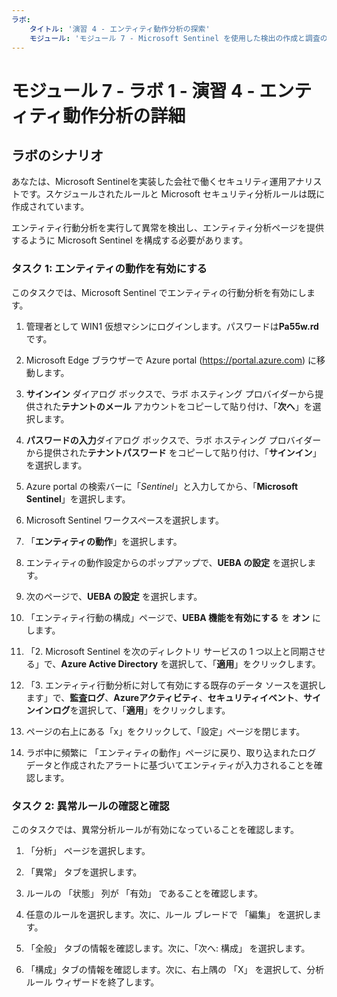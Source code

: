 ```yaml
---
ラボ:
    タイトル: '演習 4 - エンティティ動作分析の探索'
    モジュール: 'モジュール 7 - Microsoft Sentinel を使用した検出の作成と調査の実行'
---
```


# モジュール 7 - ラボ 1 - 演習 4 - エンティティ動作分析の詳細

## ラボのシナリオ

あなたは、Microsoft Sentinelを実装した会社で働くセキュリティ運用アナリストです。スケジュールされたルールと Microsoft セキュリティ分析ルールは既に作成されています。

エンティティ行動分析を実行して異常を検出し、エンティティ分析ページを提供するように Microsoft Sentinel を構成する必要があります。

### タスク 1: エンティティの動作を有効にする

このタスクでは、Microsoft Sentinel でエンティティの行動分析を有効にします。

1. 管理者として WIN1 仮想マシンにログインします。パスワードは**Pa55w.rd** です。  

1. Microsoft Edge ブラウザーで Azure portal (https://portal.azure.com) に移動します。

1. **サインイン** ダイアログ ボックスで、ラボ ホスティング プロバイダーから提供された**テナントのメール** アカウントをコピーして貼り付け、「**次へ**」を選択します。

1. **パスワードの入力**ダイアログ ボックスで、ラボ ホスティング プロバイダーから提供された**テナントパスワード** をコピーして貼り付け、「**サインイン**」を選択します。

1. Azure portal の検索バーに「*Sentinel*」と入力してから、「**Microsoft Sentinel**」を選択します。

1. Microsoft Sentinel ワークスペースを選択します。

1. 「**エンティティの動作**」を選択します。 

1. エンティティの動作設定からのポップアップで、**UEBA の設定** を選択します。

1. 次のページで、**UEBA の設定** を選択します。

1. 「エンティティ行動の構成」ページで、**UEBA 機能を有効にする** を **オン** にします。

1. 「2. Microsoft Sentinel を次のディレクトリ サービスの 1 つ以上と同期させる」で、**Azure Active Directory** を選択して、「**適用**」をクリックします。

1. 「3. エンティティ行動分析に対して有効にする既存のデータ ソースを選択します」で、**監査ログ**、**Azureアクティビティ**、**セキュリティイベント**、**サインインログ**を選択して、「**適用**」をクリックします。

1. ページの右上にある「x」をクリックして、「設定」ページを閉じます。

1. ラボ中に頻繁に 「エンティティの動作」ページに戻り、取り込まれたログ データと作成されたアラートに基づいてエンティティが入力されることを確認します。


### タスク 2: 異常ルールの確認と確認

このタスクでは、異常分析ルールが有効になっていることを確認します。

1. 「分析」 ページを選択します。

1. 「異常」 タブを選択します。

1. ルールの 「状態」 列が 「有効」 であることを確認します。

1. 任意のルールを選択します。次に、ルール ブレードで 「編集」 を選択します。

1. 「全般」 タブの情報を確認します。次に、「次へ: 構成」 を選択します。

1. 「構成」タブの情報を確認します。次に、右上隅の 「X」 を選択して、分析ルール ウィザードを終了します。


